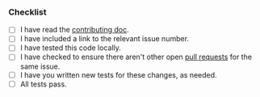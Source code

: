 <!--
Thank you for wanting to contribute!

Please fill out this description, and the checklist below.

Here are some key points to include in your description:
- What is this new code intended to do?
- Are there any related issues?
- What is the motivation for this change?
- What is an example of usage, or changes to config files? (if applicable)
-->

### Checklist

- [ ] I have read the [contributing doc](https://github.com/jrnl-org/jrnl/blob/develop/CONTRIBUTING.md).
- [ ] I have included a link to the relevant issue number.
- [ ] I have tested this code locally.
- [ ] I have checked to ensure there aren't other open [pull requests](../pulls)
  for the same issue.
- [ ] I have you written new tests for these changes, as needed.
- [ ] All tests pass.
<!--
NOTE: Your PR may not be reviewed if there are any failing tests. You can run
tests locally with `make test` (see the contributing doc if you need help with
`make`), or use our automated tests after you submit your PR.
-->
